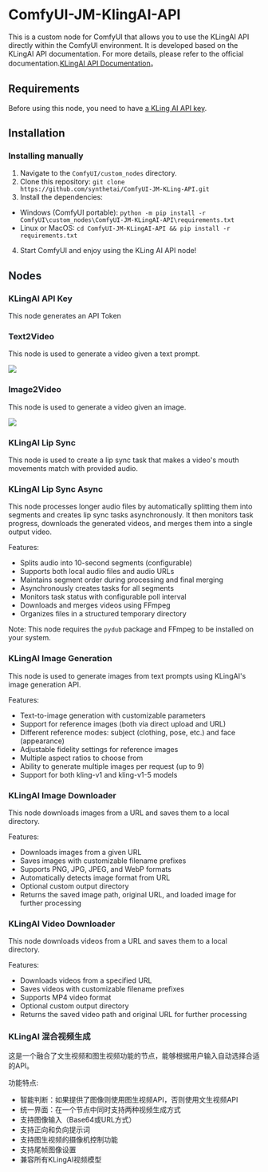 # ComfyUI-JM-KlingAI-API
This is a custom node for ComfyUI that allows you to use the KLingAI API directly within the ComfyUI environment. It is developed based on the KLingAI API documentation. For more details, please refer to the official documentation.[KLingAI API Documentation](https://app.klingai.com/global/dev/document-api/quickStart/productIntroduction/overview)。

## Requirements
Before using this node, you need to have [a KLing AI API key](https://app.klingai.com/global/dev/document-api/quickStart/userManual).

## Installation
### Installing manually
1. Navigate to the `ComfyUI/custom_nodes` directory.
2. Clone this repository: `git clone https://github.com/synthetai/ComfyUI-JM-KLing-API.git`
3. Install the dependencies:
+ <font style="color:rgb(31, 35, 40);">Windows (ComfyUI portable): </font>`python -m pip install -r ComfyUI\custom_nodes\ComfyUI-JM-KLingAI-API\requirements.txt`
+ <font style="color:rgb(31, 35, 40);">Linux or MacOS: </font>`cd ComfyUI-JM-KLingAI-API && pip install -r requirements.txt`
4. <font style="color:rgb(31, 35, 40);">Start ComfyUI and enjoy using the KLing AI API node!</font>

## <font style="color:rgb(31, 35, 40);">Nodes</font>
### <font style="color:rgb(31, 35, 40);">KLingAI API Key</font>
<font style="color:rgb(31, 35, 40);">This node generates an API Token</font>

### <font style="color:rgb(31, 35, 40);">Text2Video</font>
<font style="color:rgb(31, 35, 40);">This node is used to generate a video given a text prompt.</font>

![](https://cdn.nlark.com/yuque/0/2025/png/226202/1743648058683-c964e841-e281-4c13-ab97-5af311be4ad0.png)

### <font style="color:rgb(31, 35, 40);">Image2Video</font>
<font style="color:rgb(31, 35, 40);">This node is used to generate a video given an image.</font>

![](https://cdn.nlark.com/yuque/0/2025/png/226202/1743646162371-59f6539c-64bd-4ff7-82d7-fb10640cc427.png)

### <font style="color:rgb(31, 35, 40);">KLingAI Lip Sync</font>
<font style="color:rgb(31, 35, 40);">This node is used to create a lip sync task that makes a video's mouth movements match with provided audio.</font>

### <font style="color:rgb(31, 35, 40);">KLingAI Lip Sync Async</font>
<font style="color:rgb(31, 35, 40);">This node processes longer audio files by automatically splitting them into segments and creates lip sync tasks asynchronously. It then monitors task progress, downloads the generated videos, and merges them into a single output video.</font>

<font style="color:rgb(31, 35, 40);">Features:</font>
- <font style="color:rgb(31, 35, 40);">Splits audio into 10-second segments (configurable)</font>
- <font style="color:rgb(31, 35, 40);">Supports both local audio files and audio URLs</font>
- <font style="color:rgb(31, 35, 40);">Maintains segment order during processing and final merging</font>
- <font style="color:rgb(31, 35, 40);">Asynchronously creates tasks for all segments</font>
- <font style="color:rgb(31, 35, 40);">Monitors task status with configurable poll interval</font>
- <font style="color:rgb(31, 35, 40);">Downloads and merges videos using FFmpeg</font>
- <font style="color:rgb(31, 35, 40);">Organizes files in a structured temporary directory</font>

<font style="color:rgb(31, 35, 40);">Note: This node requires the `pydub` package and FFmpeg to be installed on your system.</font>

### <font style="color:rgb(31, 35, 40);">KLingAI Image Generation</font>
<font style="color:rgb(31, 35, 40);">This node is used to generate images from text prompts using KLingAI's image generation API.</font>

<font style="color:rgb(31, 35, 40);">Features:</font>
- <font style="color:rgb(31, 35, 40);">Text-to-image generation with customizable parameters</font>
- <font style="color:rgb(31, 35, 40);">Support for reference images (both via direct upload and URL)</font>
- <font style="color:rgb(31, 35, 40);">Different reference modes: subject (clothing, pose, etc.) and face (appearance)</font>
- <font style="color:rgb(31, 35, 40);">Adjustable fidelity settings for reference images</font>
- <font style="color:rgb(31, 35, 40);">Multiple aspect ratios to choose from</font>
- <font style="color:rgb(31, 35, 40);">Ability to generate multiple images per request (up to 9)</font>
- <font style="color:rgb(31, 35, 40);">Support for both kling-v1 and kling-v1-5 models</font>
  
### <font style="color:rgb(31, 35, 40);">KLingAI Image Downloader</font>
<font style="color:rgb(31, 35, 40);">This node downloads images from a URL and saves them to a local directory.</font>

<font style="color:rgb(31, 35, 40);">Features:</font>
- <font style="color:rgb(31, 35, 40);">Downloads images from a given URL</font>
- <font style="color:rgb(31, 35, 40);">Saves images with customizable filename prefixes</font>
- <font style="color:rgb(31, 35, 40);">Supports PNG, JPG, JPEG, and WebP formats</font>
- <font style="color:rgb(31, 35, 40);">Automatically detects image format from URL</font>
- <font style="color:rgb(31, 35, 40);">Optional custom output directory</font>
- <font style="color:rgb(31, 35, 40);">Returns the saved image path, original URL, and loaded image for further processing</font>

### <font style="color:rgb(31, 35, 40);">KLingAI Video Downloader</font>
<font style="color:rgb(31, 35, 40);">This node downloads videos from a URL and saves them to a local directory.</font>

<font style="color:rgb(31, 35, 40);">Features:</font>
- <font style="color:rgb(31, 35, 40);">Downloads videos from a specified URL</font>
- <font style="color:rgb(31, 35, 40);">Saves videos with customizable filename prefixes</font>
- <font style="color:rgb(31, 35, 40);">Supports MP4 video format</font>
- <font style="color:rgb(31, 35, 40);">Optional custom output directory</font>
- <font style="color:rgb(31, 35, 40);">Returns the saved video path and original URL for further processing</font>

### <font style="color:rgb(31, 35, 40);">KLingAI 混合视频生成</font>
<font style="color:rgb(31, 35, 40);">这是一个融合了文生视频和图生视频功能的节点，能够根据用户输入自动选择合适的API。</font>

<font style="color:rgb(31, 35, 40);">功能特点:</font>
- <font style="color:rgb(31, 35, 40);">智能判断：如果提供了图像则使用图生视频API，否则使用文生视频API</font>
- <font style="color:rgb(31, 35, 40);">统一界面：在一个节点中同时支持两种视频生成方式</font>
- <font style="color:rgb(31, 35, 40);">支持图像输入（Base64或URL方式）</font>
- <font style="color:rgb(31, 35, 40);">支持正向和负向提示词</font>
- <font style="color:rgb(31, 35, 40);">支持图生视频的摄像机控制功能</font>
- <font style="color:rgb(31, 35, 40);">支持尾帧图像设置</font>
- <font style="color:rgb(31, 35, 40);">兼容所有KLingAI视频模型</font>



